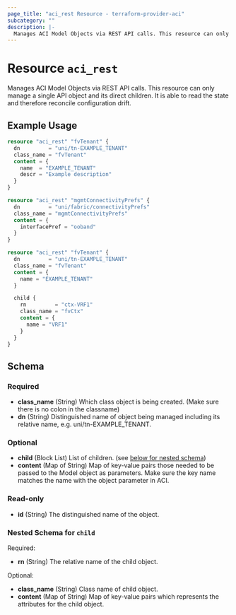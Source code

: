 ```yaml
---
page_title: "aci_rest Resource - terraform-provider-aci"
subcategory: ""
description: |-
  Manages ACI Model Objects via REST API calls. This resource can only manage a single API object and its direct children. It is able to read the state and therefore reconcile configuration drift.
---
```


# Resource `aci_rest`

Manages ACI Model Objects via REST API calls. This resource can only manage a single API object and its direct children. It is able to read the state and therefore reconcile configuration drift.

## Example Usage

```terraform
resource "aci_rest" "fvTenant" {
  dn         = "uni/tn-EXAMPLE_TENANT"
  class_name = "fvTenant"
  content = {
    name  = "EXAMPLE_TENANT"
    descr = "Example description"
  }
}

resource "aci_rest" "mgmtConnectivityPrefs" {
  dn         = "uni/fabric/connectivityPrefs"
  class_name = "mgmtConnectivityPrefs"
  content = {
    interfacePref = "ooband"
  }
}

resource "aci_rest" "fvTenant" {
  dn         = "uni/tn-EXAMPLE_TENANT"
  class_name = "fvTenant"
  content = {
    name = "EXAMPLE_TENANT"
  }

  child {
    rn         = "ctx-VRF1"
    class_name = "fvCtx"
    content = {
      name = "VRF1"
    }
  }
}
```

## Schema

### Required

- **class_name** (String) Which class object is being created. (Make sure there is no colon in the classname)
- **dn** (String) Distinguished name of object being managed including its relative name, e.g. uni/tn-EXAMPLE_TENANT.

### Optional

- **child** (Block List) List of children. (see [below for nested schema](#nestedblock--child))
- **content** (Map of String) Map of key-value pairs those needed to be passed to the Model object as parameters. Make sure the key name matches the name with the object parameter in ACI.

### Read-only

- **id** (String) The distinguished name of the object.

<a id="nestedblock--child"></a>
### Nested Schema for `child`

Required:

- **rn** (String) The relative name of the child object.

Optional:

- **class_name** (String) Class name of child object.
- **content** (Map of String) Map of key-value pairs which represents the attributes for the child object.


